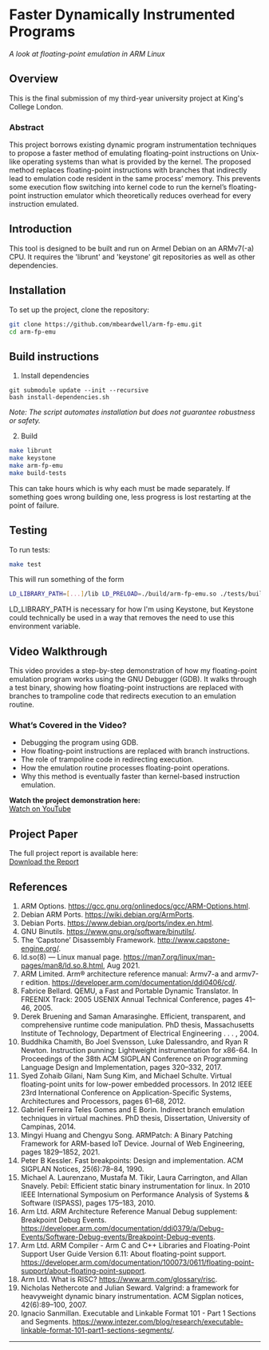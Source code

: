 # Faster Dynamically Instrumented Programs

_A look at floating-point emulation in ARM Linux_

## Overview

This is the final submission of my third-year university project at King's College London.

### Abstract

This project borrows existing dynamic program instrumentation techniques to propose a faster method of emulating floating-point instructions on Unix-like operating systems than what is provided by the kernel. The proposed method replaces floating-point instructions with branches that indirectly lead to emulation code resident in the same process’ memory. This prevents some execution flow switching into kernel code to run the kernel’s floating-point instruction emulator which theoretically reduces overhead for every instruction emulated.

## Introduction

This tool is designed to be built and run on Armel Debian on an ARMv7(-a) CPU. It requires the 'librunt' and 'keystone' git repositories as well as other dependencies.

## Installation

To set up the project, clone the repository:

```bash
git clone https://github.com/mbeardwell/arm-fp-emu.git
cd arm-fp-emu
```

## Build instructions

1. Install dependencies

```
git submodule update --init --recursive
bash install-dependencies.sh
```

_Note: The script automates installation but does not guarantee robustness or safety._

2. Build

```bash
make librunt
make keystone
make arm-fp-emu
make build-tests
```

This can take hours which is why each must be made separately. If something goes wrong building one, less progress is lost restarting at the point of failure.
    
## Testing

To run tests:

```bash
make test
```

This will run something of the form

```bash
LD_LIBRARY_PATH=[...]/lib LD_PRELOAD=./build/arm-fp-emu.so ./tests/build/vadd10 10
```

LD_LIBRARY_PATH is necessary for how I'm using Keystone, but Keystone could technically be used in a way that removes the need to use this environment variable.

## Video Walkthrough

This video provides a step-by-step demonstration of how my floating-point emulation program works using the GNU Debugger (GDB). It walks through a test binary, showing how floating-point instructions are replaced with branches to trampoline code that redirects execution to an emulation routine.

### What’s Covered in the Video?

* Debugging the program using GDB.
* How floating-point instructions are replaced with branch instructions.
* The role of trampoline code in redirecting execution.
* How the emulation routine processes floating-point operations.
* Why this method is eventually faster than kernel-based instruction emulation.

**Watch the project demonstration here:**  
[Watch on YouTube](https://youtu.be/_kRSL5yiPrg)

## Project Paper

The full project report is available here:  
[Download the Report](docs/1681382_report.pdf)

## References

1. ARM Options. https://gcc.gnu.org/onlinedocs/gcc/ARM-Options.html.
2. Debian ARM Ports. https://wiki.debian.org/ArmPorts.
3. Debian Ports. https://www.debian.org/ports/index.en.html.
4. GNU Binutils. https://www.gnu.org/software/binutils/.
5. The ‘Capstone’ Disassembly Framework. http://www.capstone-engine.org/.
6. ld.so(8) — Linux manual page. https://man7.org/linux/man-pages/man8/ld.so.8.html, Aug 2021.
7. ARM Limited. Arm® architecture reference manual: Armv7-a and armv7-r edition. https://developer.arm.com/documentation/ddi0406/cd/.
8. Fabrice Bellard. QEMU, a Fast and Portable Dynamic Translator. In FREENIX Track: 2005 USENIX Annual Technical Conference, pages 41–46, 2005.
9. Derek Bruening and Saman Amarasinghe. Efficient, transparent, and comprehensive runtime code manipulation. PhD thesis, Massachusetts Institute of Technology, Department of Electrical Engineering . . . , 2004. 
10. Buddhika Chamith, Bo Joel Svensson, Luke Dalessandro, and Ryan R Newton. Instruction punning: Lightweight instrumentation for x86-64. In Proceedings of the 38th ACM SIGPLAN Conference on Programming Language Design and Implementation, pages 320–332, 2017. 
11. Syed Zohaib Gilani, Nam Sung Kim, and Michael Schulte. Virtual floating-point units for low-power embedded processors. In 2012 IEEE 23rd International Conference on Application-Specific Systems, Architectures and Processors, pages 61–68, 2012.
12. Gabriel Ferreira Teles Gomes and E Borin. Indirect branch emulation techniques in virtual machines. PhD thesis, Dissertation, University of
Campinas, 2014. 
13. Mingyi Huang and Chengyu Song. ARMPatch: A Binary Patching Framework for ARM-based IoT Device. Journal of Web Engineering, pages 1829–1852, 2021.
14. Peter B Kessler. Fast breakpoints: Design and implementation. ACM SIGPLAN Notices, 25(6):78–84, 1990. 
15. Michael A. Laurenzano, Mustafa M. Tikir, Laura Carrington, and Allan Snavely. Pebil: Efficient static binary instrumentation for linux. In 2010
IEEE International Symposium on Performance Analysis of Systems & Software (ISPASS), pages 175–183, 2010. 
16. Arm Ltd. ARM Architecture Reference Manual Debug supplement: Breakpoint Debug Events. https://developer.arm.com/documentation/ddi0379/a/Debug-Events/Software-Debug-events/Breakpoint-Debug-events.
17. Arm Ltd. ARM Compiler - Arm C and C++ Libraries and Floating-Point Support User Guide Version 6.11: About floating-point support. https://developer.arm.com/documentation/100073/0611/floating-point-support/about-floating-point-support.
18. Arm Ltd. What is RISC? https://www.arm.com/glossary/risc.
19. Nicholas Nethercote and Julian Seward. Valgrind: a framework for heavyweight dynamic binary instrumentation. ACM Sigplan notices, 42(6):89–100, 2007.
20. Ignacio Sanmillan. Executable and Linkable Format 101 - Part 1 Sections and Segments. https://www.intezer.com/blog/research/executable-linkable-format-101-part1-sections-segments/.

* * *
